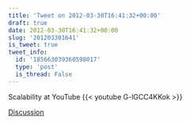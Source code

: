 ```yaml
---
title: 'Tweet on 2012-03-30T16:41:32+00:00'
draft: true
date: 2012-03-30T16:41:32+00:00
slug: '201203301641'
is_tweet: true
tweet_info:
  id: '185663039360598017'
  type: 'post'
  is_thread: False
---
```




Scalability at YouTube  {{< youtube G-lGCC4KKok >}}

[Discussion](https://x.com/sytelus/status/185663039360598017)
